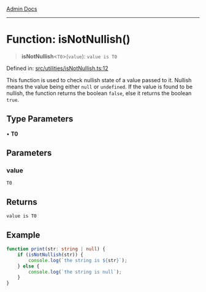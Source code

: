 [Admin Docs](/)

***

# Function: isNotNullish()

> **isNotNullish**\<`T0`\>(`value`): `value is T0`

Defined in: [src/utilities/isNotNullish.ts:12](https://github.com/PratapRathi/talawa-api/blob/8547a42c99c7a44be459745d0018a2deccfb1f66/src/utilities/isNotNullish.ts#L12)

This function is used to check nullish state of a value passed to it. Nullish means the value being either `null` or `undefined`. If the value is found to be nullish, the function returns the boolean `false`, else it returns the boolean `true`.

## Type Parameters

• **T0**

## Parameters

### value

`T0`

## Returns

`value is T0`

## Example

```ts
function print(str: string | null) {
	if (isNotNullish(str)) {
		console.log(`the string is ${str}`);
	} else {
		console.log(`the string is null`);
	}
}
```

